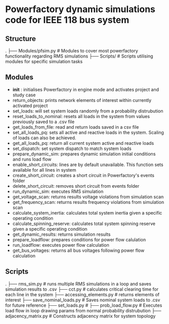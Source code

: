 # Powerfactory dynamic simulations code for IEEE 118 bus system

## Structure
 .
    ├── Modules/pfsim.py         # Modules to cover most powerfactory functionality regarding RMS simulations
    ├── Scripts/                 # Scripts utilising modules for specific simulation tasks

## Modules

- __init__ : initialises Powerfactory in engine mode and activates project and study case
- return_objects: prints network elements of interest within currently activated project
- set_loads: will set system loads randomly from a probability distrubution 
- reset_loads_to_nominal: resets all loads in the system from values previously saved to a .csv file
- get_loads_from_file: read and return loads saved in a csv file
- set_all_loads_pq: sets all active and reactive loads in the system. Scaling of loads can also be achieved. 
- get_all_loads_pq: return all current system active and reactive loads
- set_dispatch: set system dispatch to match system loads
- prepare_dynamic_sim: prepares dynamic simulation initial conditions and runs load flow
- enable_short_circuits: lines are by default unavailable. This function sets available for all lines in system
- create_short_circuit: creates a short circuit in Powerfactory's events folder
- delete_short_circuit: removes short circuit from events folder
- run_dynamic_sim: executes RMS simulation
- get_voltage_scan: returns results voltage violations from simulation scan
- get_frequency_scan: returns results frequency violations from simulation scan
- calculate_system_inertia: calculates total system inertia given a specific operating condition 
- calculate_spinning_reserve: calculates total system spinning reserve given a specific operating condition 
- get_dynamic_results: returns simulation results
- prepare_loadflow: prepares conditions for power flow calulation
- run_loadflow: executes power flow calculation
- get_bus_voltages: returns all bus voltages following power flow calculation

## Scripts

 .
    ├── rms_sim.py                   # runs multiple RMS simulations in a loop and saves simulation results to .csv
    ├── cct.py                       # calculates critical clearing time for each line in the system
    ├── accessing_elements.py        # returns elements of interest
    ├── save_nominal_loads.py        # Saves nominal system loads to .csv for future reference
    ├── set_loads.py                 # 
    ├── prob_load_flow.py            # Executes load flow in loop drawing params from normal probability distrubution
    ├── adjacency_matrix.py          # Constructs adjacency matrix for system topology 